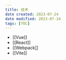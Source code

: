 ```yaml
---
title: 技术
date created: 2023-07-24
date modified: 2023-07-24
tags: [TOC]
---
```


- [[Vue]]
- [[React]]
- [[Webpack]]
- [[Vite]]